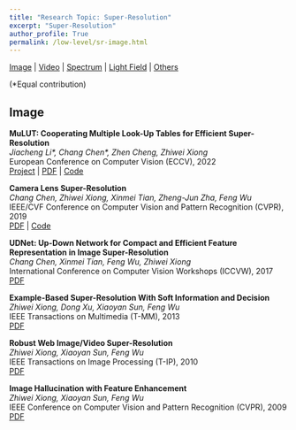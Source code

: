 ```yaml
---
title: "Research Topic: Super-Resolution"
excerpt: "Super-Resolution"
author_profile: True
permalink: /low-level/sr-image.html
---
```


[Image](/low-level/sr-image) |
[Video](/low-level/sr-video) |
[Spectrum](/low-level/sr-spectrum) |
[Light Field](/low-level/sr-light-field) |
[Others](/low-level/sr-other)


(\*Equal contribution)

<!-- ![SemIA]({{ site.baseurl }}/images/SemIA/teaser.png) -->
## Image

**MuLUT: Cooperating Multiple Look-Up Tables for Efficient Super-Resolution** <br>
*Jiacheng Li\*, Chang Chen\*, Zhen Cheng, Zhiwei Xiong* <br>
<span><pub>European Conference on Computer Vision (ECCV), 2022</pub></span> <br>
[Project](https://mulut.pages.dev) |
[PDF](https://link.springer.com/chapter/10.1007/978-3-031-19797-0_14) |
[Code](https://github.com/ddlee-cn/MuLUT)

**Camera Lens Super-Resolution** <br>
*Chang Chen, Zhiwei Xiong, Xinmei Tian, Zheng-Jun Zha, Feng Wu* <br>
<span><pub>IEEE/CVF Conference on Computer Vision and Pattern Recognition (CVPR), 2019</pub></span> <br>
[PDF](http://openaccess.thecvf.com/content_CVPR_2019/html/Chen_Camera_Lens_Super-Resolution_CVPR_2019_paper) |
[Code](https://github.com/ngchc/CameraSR)


**UDNet: Up-Down Network for Compact and Efficient Feature Representation in Image Super-Resolution** <br>
*Chang Chen, Xinmei Tian, Feng Wu, Zhiwei Xiong* <br>
<span><pub>International Conference on Computer Vision Workshops (ICCVW), 2017</pub></span> <br> 
[PDF](https://ieeexplore.ieee.org/document/8265339)


**Example-Based Super-Resolution With Soft Information and Decision** <br>
*Zhiwei Xiong, Dong Xu, Xiaoyan Sun, Feng Wu* <br>
<span><pub>IEEE Transactions on Multimedia (T-MM), 2013</pub></span> <br>
[PDF](http://ieeexplore.ieee.org/document/6518133/)


**Robust Web Image/Video Super-Resolution** <br>
*Zhiwei Xiong, Xiaoyan Sun, Feng Wu* <br>
<span><pub>IEEE Transactions on Image Processing (T-IP), 2010</pub></span> <br>
[PDF](https://ieeexplore.ieee.org/abstract/document/5430911/)


**Image Hallucination with Feature Enhancement** <br>
*Zhiwei Xiong, Xiaoyan Sun, Feng Wu* <br>
<span><pub>IEEE Conference on Computer Vision and Pattern Recognition (CVPR), 2009</pub></span> <br>
[PDF](https://ieeexplore.ieee.org/abstract/document/5206630/)
